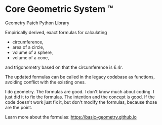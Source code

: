 # Core Geometric System ™

Geometry Patch Python Library

Empirically derived, exact formulas for calculating  
- circumference,
- area of a circle, 
- volume of a sphere,
- volume of a cone,

and trigonometry based on that the circumference is 6.4r.

The updated formulas can be called in the legacy codebase as functions, avoiding conflict with the existing ones.

I do geometry. The formulas are good. 
I don't know much about coding. 
I just did it to fix the formulas.
The intention and the concept is good. 
If the code doesn't work just fix it, but don't modify the formulas, because those are the point. 

Learn more about the formulas:
https://basic-geometry.github.io

<!---
Empirically derived, exact formulas for calculating  
- circumference,
- area of a circle, 
- volume of a sphere,
- volume of a cone,

and trigonometry based on that the circumference is 6.4r.

The updated formulas can be called in the legacy codebase as functions, avoiding conflict with the existing ones.
--->
